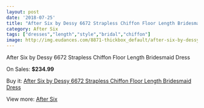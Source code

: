```yaml
---
layout: post
date: '2018-07-25'
title: "After Six by Dessy 6672 Strapless Chiffon Floor Length Bridesmaid Dress"
category: After Six
tags: ["dresses","length","style","bridal","chiffon"]
image: http://img.eudances.com/8871-thickbox_default/after-six-by-dessy-6672-strapless-chiffon-floor-length-bridesmaid-dress.jpg
---
```

After Six by Dessy 6672 Strapless Chiffon Floor Length Bridesmaid Dress

On Sales: **$234.99**
<a href="https://www.eudances.com/en/after-six/2988-after-six-by-dessy-6672-strapless-chiffon-floor-length-bridesmaid-dress.html"><amp-img layout="responsive" width="600" height="600" src="//img.eudances.com/8871-thickbox_default/after-six-by-dessy-6672-strapless-chiffon-floor-length-bridesmaid-dress.jpg" alt="After Six by Dessy 6672 Strapless Chiffon Floor Length Bridesmaid Dress 0" /></a>
<a href="https://www.eudances.com/en/after-six/2988-after-six-by-dessy-6672-strapless-chiffon-floor-length-bridesmaid-dress.html"><amp-img layout="responsive" width="600" height="600" src="//img.eudances.com/8874-thickbox_default/after-six-by-dessy-6672-strapless-chiffon-floor-length-bridesmaid-dress.jpg" alt="After Six by Dessy 6672 Strapless Chiffon Floor Length Bridesmaid Dress 1" /></a>
<a href="https://www.eudances.com/en/after-six/2988-after-six-by-dessy-6672-strapless-chiffon-floor-length-bridesmaid-dress.html"><amp-img layout="responsive" width="600" height="600" src="//img.eudances.com/8873-thickbox_default/after-six-by-dessy-6672-strapless-chiffon-floor-length-bridesmaid-dress.jpg" alt="After Six by Dessy 6672 Strapless Chiffon Floor Length Bridesmaid Dress 2" /></a>
<a href="https://www.eudances.com/en/after-six/2988-after-six-by-dessy-6672-strapless-chiffon-floor-length-bridesmaid-dress.html"><amp-img layout="responsive" width="600" height="600" src="//img.eudances.com/8872-thickbox_default/after-six-by-dessy-6672-strapless-chiffon-floor-length-bridesmaid-dress.jpg" alt="After Six by Dessy 6672 Strapless Chiffon Floor Length Bridesmaid Dress 3" /></a>

Buy it: [After Six by Dessy 6672 Strapless Chiffon Floor Length Bridesmaid Dress](https://www.eudances.com/en/after-six/2988-after-six-by-dessy-6672-strapless-chiffon-floor-length-bridesmaid-dress.html "After Six by Dessy 6672 Strapless Chiffon Floor Length Bridesmaid Dress")

View more: [After Six](https://www.eudances.com/en/50-after-six "After Six")